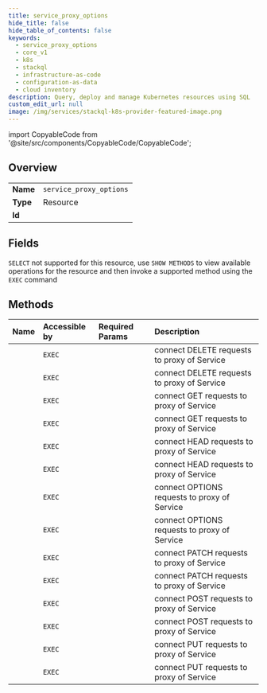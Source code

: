 ```yaml
---
title: service_proxy_options
hide_title: false
hide_table_of_contents: false
keywords:
  - service_proxy_options
  - core_v1
  - k8s    
  - stackql
  - infrastructure-as-code
  - configuration-as-data
  - cloud inventory
description: Query, deploy and manage Kubernetes resources using SQL
custom_edit_url: null
image: /img/services/stackql-k8s-provider-featured-image.png
---
```


import CopyableCode from '@site/src/components/CopyableCode/CopyableCode';




## Overview
<table><tbody>
<tr><td><b>Name</b></td><td><code>service_proxy_options</code></td></tr>
<tr><td><b>Type</b></td><td>Resource</td></tr>
<tr><td><b>Id</b></td><td><CopyableCode code="k8s.core_v1.service_proxy_options" /></td></tr>
</tbody></table>

## Fields
`SELECT` not supported for this resource, use `SHOW METHODS` to view available operations for the resource and then invoke a supported method using the `EXEC` command  
## Methods
| Name | Accessible by | Required Params | Description |
|:-----|:--------------|:----------------|:------------|
| <CopyableCode code="connectCoreV1DeleteNamespacedServiceProxy" /> | `EXEC` | <CopyableCode code="name, namespace, cluster_addr, protocol" /> | connect DELETE requests to proxy of Service |
| <CopyableCode code="connectCoreV1DeleteNamespacedServiceProxyWithPath" /> | `EXEC` | <CopyableCode code="name, namespace, path, cluster_addr, protocol" /> | connect DELETE requests to proxy of Service |
| <CopyableCode code="connectCoreV1GetNamespacedServiceProxy" /> | `EXEC` | <CopyableCode code="name, namespace, cluster_addr, protocol" /> | connect GET requests to proxy of Service |
| <CopyableCode code="connectCoreV1GetNamespacedServiceProxyWithPath" /> | `EXEC` | <CopyableCode code="name, namespace, path, cluster_addr, protocol" /> | connect GET requests to proxy of Service |
| <CopyableCode code="connectCoreV1HeadNamespacedServiceProxy" /> | `EXEC` | <CopyableCode code="name, namespace, cluster_addr, protocol" /> | connect HEAD requests to proxy of Service |
| <CopyableCode code="connectCoreV1HeadNamespacedServiceProxyWithPath" /> | `EXEC` | <CopyableCode code="name, namespace, path, cluster_addr, protocol" /> | connect HEAD requests to proxy of Service |
| <CopyableCode code="connectCoreV1OptionsNamespacedServiceProxy" /> | `EXEC` | <CopyableCode code="name, namespace, cluster_addr, protocol" /> | connect OPTIONS requests to proxy of Service |
| <CopyableCode code="connectCoreV1OptionsNamespacedServiceProxyWithPath" /> | `EXEC` | <CopyableCode code="name, namespace, path, cluster_addr, protocol" /> | connect OPTIONS requests to proxy of Service |
| <CopyableCode code="connectCoreV1PatchNamespacedServiceProxy" /> | `EXEC` | <CopyableCode code="name, namespace, cluster_addr, protocol" /> | connect PATCH requests to proxy of Service |
| <CopyableCode code="connectCoreV1PatchNamespacedServiceProxyWithPath" /> | `EXEC` | <CopyableCode code="name, namespace, path, cluster_addr, protocol" /> | connect PATCH requests to proxy of Service |
| <CopyableCode code="connectCoreV1PostNamespacedServiceProxy" /> | `EXEC` | <CopyableCode code="name, namespace, cluster_addr, protocol" /> | connect POST requests to proxy of Service |
| <CopyableCode code="connectCoreV1PostNamespacedServiceProxyWithPath" /> | `EXEC` | <CopyableCode code="name, namespace, path, cluster_addr, protocol" /> | connect POST requests to proxy of Service |
| <CopyableCode code="connectCoreV1PutNamespacedServiceProxy" /> | `EXEC` | <CopyableCode code="name, namespace, cluster_addr, protocol" /> | connect PUT requests to proxy of Service |
| <CopyableCode code="connectCoreV1PutNamespacedServiceProxyWithPath" /> | `EXEC` | <CopyableCode code="name, namespace, path, cluster_addr, protocol" /> | connect PUT requests to proxy of Service |
